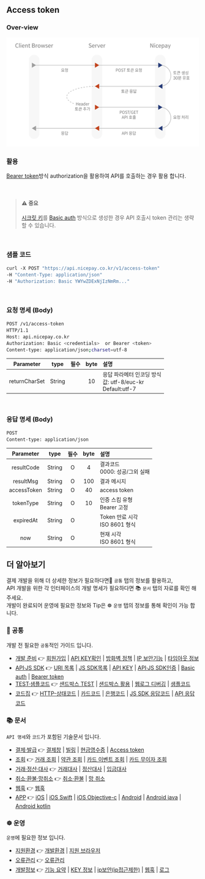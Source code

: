 


## Access token

### Over-view
<img src="../image/payment-token.svg" width="800px">

### 활용
[Bearer token](../common/api.md#bearer-token)방식 authorization을 활용하여 API를 호출하는 경우 활용 합니다.

<br>

> #### ⚠️ 중요  
> [시크릿 키](../common/api.md#시크릿-키)를 [Basic auth](,,/common/api.md#basic-auth) 방식으로 생성한 경우 API 호출시 token 관리는 생략 할 수 있습니다.

<br>

### 샘플 코드
```bash
curl -X POST "https://api.nicepay.co.kr/v1/access-token" 
-H "Content-Type: application/json" 
-H "Authorization: Basic YWYwZDExNjIzNmRm..."
```

<br>

### 요청 명세 (Body)
```bash
POST /v1/access-token  
HTTP/1.1  
Host: api.nicepay.co.kr 
Authorization: Basic <credentials>  or Bearer <token>
Content-type: application/json;charset=utf-8
```
|   Parameter  | type        |    필수    | byte |                             설명                           |
|:------------:|:-----------:|:----------:|:----:|:-----------------------------------------------------------| 
| returnCharSet|  String     |            |   10 | 응답 파라메터 인코딩 방식<br> 값: utf-8/euc-kr <br> Default:utf-7  |

<br>

### 응답 명세 (Body)
```bash
POST
Content-type: application/json
```
|   Parameter  | type        |    필수    | byte |                             설명                           |
|:------------:|:-----------:|:----------:|:----:|:-----------------------------------------------------------| 
| resultCode  |  String     |     O      |   4  | 결과코드<br>0000: 성공/그외 실패  |
| resultMsg   |  String     |     O      |   100 | 결과 메시지 |
| accessToken |  String     |     O      |   40  | access token  |
| tokenType   |  String     |     O      |   10  | 인증 스킴 유형<br> Bearer 고정  |
| expiredAt   |  String     |     O      |       | Token 만료 시각<br>ISO 8601 형식  |
| now         |  String     |     O      |       | 현재 시각<br> ISO 8601 형식  |
  
  
  
  
  
## 더 알아보기
결제 개발을 위해 더 상세한 정보가 필요하다면📌 `공통` 탭의 정보를 활용하고,  
API 개발을 위한 각 인터페이스의 개발 명세가 필요하다면 📚 `문서` 탭의 자료를 확인 해주세요.  
개발이 완료되어 운영에 필요한 정보와 Tip은 ☸️ `운영` 탭의 정보를 통해 확인이 가능 합니다. 

### 📌 공통
개발 전 필요한 `공통`적인 가이드 입니다.  
- [개발 준비](/common/preparations.md) 👉 [회원가입](/common/preparations.md#회원가입) | [API KEY확인](/common/preparations.md#api-key-확인) | [방화벽 정책](common/preparations.md#방화벽-정책) | [IP 보안기능](/common/preparations.md#ip-보안-기능) | [타임아웃 정보](/common/preparations.md#타임아웃-정보)
- [API·JS SDK](/common/api.md) 👉 [URI 목록](/common/api.md#uri-목록) | [JS SDK목록](/common/api.md#js-sdk-목록) | [API KEY](/common/api.md#api-key) | [API·JS SDK인증](/common/api.md#apijs-sdk인증) | [Basic auth](/common/api.md#basic-auth) | [Bearer token](/common/api.md#bearer-token)
- [TEST·샘플코드](/common/test.md) 👉 [샌드박스 TEST](/common/test.md#샌드박스test) | [샌드박스 활용](/common/test.md#샌드박스-활용) | [웹로그 디버깅](/common/test.md#웹로그-디버깅) | [샘플코드](/common/test.md#샘플코드)
- [코드집](/common/code.md) 👉 [HTTP-상태코드](/common/code.md#http-상태코드) | [카드코드](/common/code.md#카드코드) | [은행코드](/common/code.md#은행코드) | [JS SDK 응답코드](/common/code.md#js-sdk-응답코드) | [API 응답코드](/common/code.md#api-응답코드)
  
### 📚 문서
`API 명세`와 `코드`가 포함된 기술문서 입니다.  
- [결제·발급](/api/payment.md#) 👉 [결제창](/api/payment-window-server.md) | [빌링](/api/payment-subscribe.md) | [현금영수증](/api/payment-receipt.md) | [Access token](/api/payment-access-token.md)
- [조회](/api/status.md) 👉 [거래 조회](/api/status-transaction.md) | [약관 조회](/api/status-terms.md) | [카드 이벤트 조회](/api/status-event.md) | [카드 무이자 조회](/api/status-interest.md)
- [거래·정산·대사](/api/reconciliation.md) 👉 [거래대사](/api/reconciliation.md#거래대사) | [정산대사](/api/reconciliation.md#정산대사) | [입금대사](/api/reconciliation.md#입금대사)
- [취소·환불·망취소](/api/cancel.md) 👉  [취소·환불](/api/cancel.md#취소환불) | [망 취소](/api/cancel.md#망취소)
- [웹훅](/api/hook.md) 👉 [웹훅](/api/hook.md#웹훅)
- [APP](/api/app.md) 👉 [iOS](/api/app-ios.md#ios) | [iOS Swift](/api/app-ios.md#ios-swift-웹뷰web-view개발-가이드) | [iOS Objective-c](/api/app-ios.md#ios-objective-c-웹뷰web-view개발-가이드) | [Android](/api/app-android.md#) | [Android java](/api/app-android.md#android-java-웹뷰web-view개발-가이드) | [Android kotlin](/api/app-android.md#android-kotlin-웹뷰web-view개발-가이드)

### ☸️ 운영
`운영`에 필요한 정보 입니다.  
- [지원환경](/management/user.md) 👉 [개발환경](/management/user.md#개발환경) | [지원 브라우저](/management/user.md#브라우저)
- [오류관리](/management/user.md#오류관리) 👉 [오류관리](/management/user.md#오류관리)
- [개발정보](/management/admin.md) 👉 [기능 요약](/management/admin.md#기능-요약) | [KEY 정보](/management/admin.md#key정보) | [ip보안(ip접근제한)](/management/admin.md#ip보안ip접근-제한) | [웹훅](/management/admin.md#웹훅) | [로그](/management/admin.md#로그)
